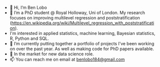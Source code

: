 - 👋 Hi, I’m Ben Lobo
- 👀 I’m a PhD student @ Royal Holloway, Uni of London. My research focuses on improving multilevel regression and poststratification (https://en.wikipedia.org/wiki/Multilevel_regression_with_poststratification). 
- I'm interested in applied statistics, machine learning, Bayesian statistics, R, Python and SQL.
- 🌱 I’m currently putting together a portfolio of projects I've been working on over the past year. As well as making code for PhD papers available.
- 💞️ In the market for new data science role.
- 📫 You can reach me on email at benlobo184@gmail.com

<!---
blobo184/blobo184 is a ✨ special ✨ repository because its `README.md` (this file) appears on your GitHub profile.
You can click the Preview link to take a look at your changes.
--->
